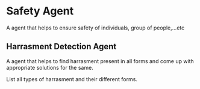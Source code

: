 # Safety Agent

A agent that helps to ensure safety of individuals, group of people,...etc

## Harrasment Detection Agent

A agent that helps to find harrasment present in all forms and come up with appropriate solutions for the same.

List all types of harrasment and their different forms.